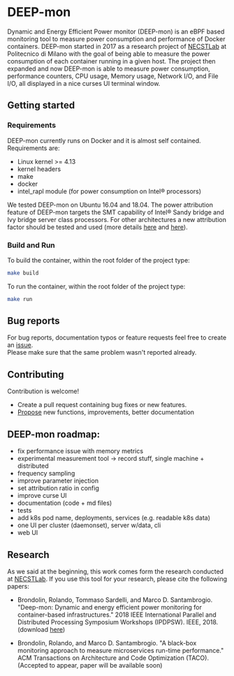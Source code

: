 # DEEP-mon

Dynamic and Energy Efficient Power monitor (DEEP-mon) is an eBPF based monitoring tool to measure power consumption and performance of Docker containers. DEEP-mon started in 2017 as a research project of [NECSTLab](https://necst.it) at Politecnico di Milano with the goal of being able to measure the power consumption of each container running in a given host. The project then expanded and now DEEP-mon is able to measure power consumption, performance counters, CPU usage, Memory usage, Network I/O, and File I/O, all displayed in a nice curses UI terminal window.

## Getting started

### Requirements

DEEP-mon currently runs on Docker and it is almost self contained. Requirements are:

- Linux kernel >= 4.13
- kernel headers
- make
- docker
- intel_rapl module (for power consumption on Intel&reg; processors)

We tested DEEP-mon on Ubuntu 16.04 and 18.04. The power attribution feature of DEEP-mon targets the SMT capability of Intel&reg; Sandy bridge and Ivy bridge server class processors. For other architectures a new attribution factor should be tested and used (more details [here](https://ieeexplore.ieee.org/abstract/document/8425477) and [here](https://www.usenix.org/conference/atc14/technical-sessions/presentation/zhai)).

### Build and Run

To build the container, within the root folder of the project type:

```bash
make build
```

To run the container, within the root folder of the project type:

```bash
make run
```

## Bug reports

For bug reports, documentation typos or feature requests feel free to create an [issue](https://github.com/necst/DEEP-mon/issues).  
Please make sure that the same problem wasn't reported already.

## Contributing

Contribution is welcome!

* Create a pull request containing bug fixes or new features.
* [Propose](https://github.com/necst/DEEP-mon/issues/new) new functions, improvements, better documentation

## DEEP-mon roadmap:
* fix performance issue with memory metrics
* experimental measurement tool -> record stuff, single machine + distributed
* frequency sampling
* improve parameter injection
* set attribution ratio in config
* improve curse UI
* documentation (code + md files)
* tests
* add k8s pod name, deployments, services (e.g. readable k8s data)
* one UI per cluster (daemonset), server w/data, cli
* web UI

## Research

As we said at the beginning, this work comes form the research conducted at [NECSTLab](https://necst.it). If you use this tool for your research, please cite the following papers:

* Brondolin, Rolando, Tommaso Sardelli, and Marco D. Santambrogio. "Deep-mon: Dynamic and energy efficient power monitoring for container-based infrastructures." 2018 IEEE International Parallel and Distributed Processing Symposium Workshops (IPDPSW). IEEE, 2018. (download [here](https://ieeexplore.ieee.org/abstract/document/8425477))

* Brondolin, Rolando, and Marco D. Santambrogio. "A black-box monitoring approach to measure microservices run-time performance." ACM Transactions on Architecture and Code Optimization (TACO). (Accepted to appear, paper will be available soon)
